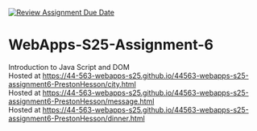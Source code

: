 [![Review Assignment Due Date](https://classroom.github.com/assets/deadline-readme-button-22041afd0340ce965d47ae6ef1cefeee28c7c493a6346c4f15d667ab976d596c.svg)](https://classroom.github.com/a/URRZ2TIg)
# WebApps-S25-Assignment-6
Introduction to Java Script and DOM <br>
Hosted at https://44-563-webapps-s25.github.io/44563-webapps-s25-assignment6-PrestonHesson/city.html <br>
Hosted at https://44-563-webapps-s25.github.io/44563-webapps-s25-assignment6-PrestonHesson/message.html  <br>
Hosted at https://44-563-webapps-s25.github.io/44563-webapps-s25-assignment6-PrestonHesson/dinner.html  <br>
